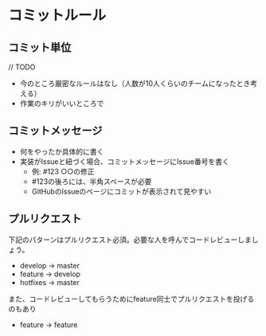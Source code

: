 # コミットルール
## コミット単位
// TODO
* 今のところ厳密なルールはなし（人数が10人くらいのチームになったとき考える）
* 作業のキリがいいところで

## コミットメッセージ
* 何をやったか具体的に書く
* 実装がIssueと紐づく場合、コミットメッセージにIssue番号を書く
  * 例: #123 ○○の修正
  * #123の後ろには、半角スペースが必要
  * GitHubのIssueのページにコミットが表示されて見やすい

## プルリクエスト

下記のパターンはプルリクエスト必須。必要な人を呼んでコードレビューしましょう。
* develop -> master
* feature -> develop
* hotfixes -> master

また、コードレビューしてもらうためにfeature同士でプルリクエストを投げるのもあり

* feature -> feature
  